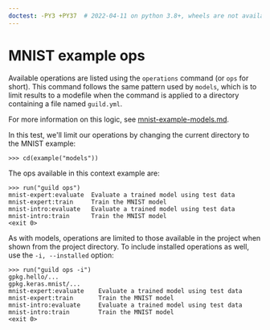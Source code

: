 ```yaml
---
doctest: -PY3 +PY37  # 2022-04-11 on python 3.8+, wheels are not available for h5py<3, so we fail to build. These tests can't currently pass on python 3.8+
---
```


# MNIST example ops

Available operations are listed using the `operations` command (or
`ops` for short). This command follows the same pattern used by
`models`, which is to limit results to a modefile when the command is
applied to a directory containing a file named `guild.yml`.

For more information on this logic, see
[mnist-example-models.md](mnist-example-models.md).

In this test, we'll limit our operations by changing the current
directory to the MNIST example:

    >>> cd(example("models"))

The ops available in this context example are:

    >>> run("guild ops")
    mnist-expert:evaluate  Evaluate a trained model using test data
    mnist-expert:train     Train the MNIST model
    mnist-intro:evaluate   Evaluate a trained model using test data
    mnist-intro:train      Train the MNIST model
    <exit 0>

As with models, operations are limited to those available in the
project when shown from the project directory. To include installed
operations as well, use the `-i, --installed` option:

    >>> run("guild ops -i")
    gpkg.hello/...
    gpkg.keras.mnist/...
    mnist-expert:evaluate    Evaluate a trained model using test data
    mnist-expert:train       Train the MNIST model
    mnist-intro:evaluate     Evaluate a trained model using test data
    mnist-intro:train        Train the MNIST model
    <exit 0>
